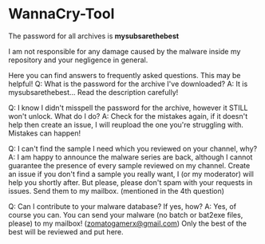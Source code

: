 # WannaCry-Tool
The password for all archives is **mysubsarethebest**

I am not responsible for any damage caused by the malware inside my repository and your negligence in general.

Here you can find answers to frequently asked questions. This may be helpful! Q: What is the password for the archive I've downloaded? A: It is mysubsarethebest... Read the description carefully!

Q: I know I didn't misspell the password for the archive, however it STILL won't unlock. What do I do? A: Check for the mistakes again, if it doesn't help then create an issue, I will reupload the one you're struggling with. Mistakes can happen!

Q: I can't find the sample I need which you reviewed on your channel, why? A: I am happy to announce the malware series are back, although I cannot guarantee the presence of every sample reviewed on my channel. Create an issue if you don't find a sample you really want, I (or my moderator) will help you shortly after. But please, please don't spam with your requests in issues. Send them to my mailbox. (mentioned in the 4th question)

Q: Can I contribute to your malware database? If yes, how? A: Yes, of course you can. You can send your malware (no batch or bat2exe files, please) to my mailbox! (zomatogamerx@gmail.com) Only the best of the best will be reviewed and put here.
